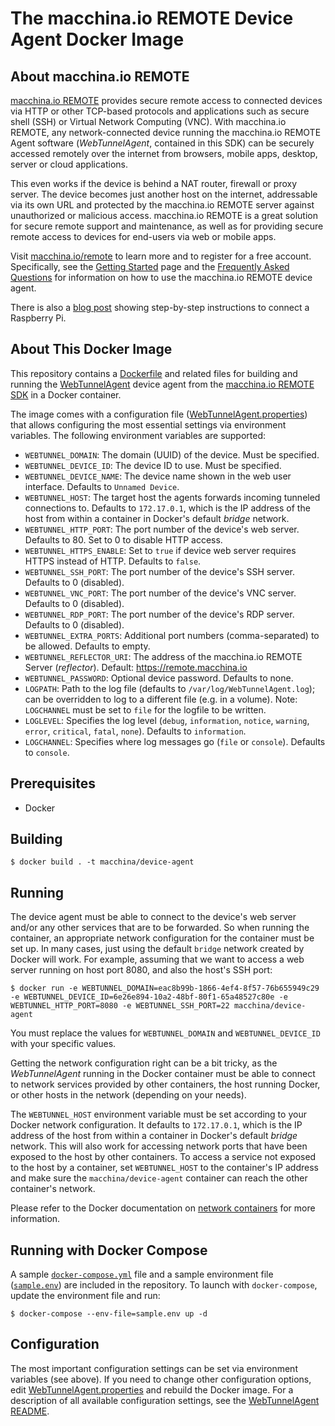 # The macchina.io REMOTE Device Agent Docker Image

## About macchina.io REMOTE

[macchina.io REMOTE](https://macchina.io/remote) provides secure remote access to connected devices
via HTTP or other TCP-based protocols and applications such as secure shell (SSH) or
Virtual Network Computing (VNC). With macchina.io REMOTE, any network-connected device
running the macchina.io REMOTE Agent software (*WebTunnelAgent*, contained in this SDK)
can be securely accessed remotely over the internet from browsers, mobile apps, desktop,
server or cloud applications.

This even works if the device is behind a NAT router, firewall or proxy server.
The device becomes just another host on the internet, addressable via its own URL and
protected by the macchina.io REMOTE server against unauthorized or malicious access.
macchina.io REMOTE is a great solution for secure remote support and maintenance,
as well as for providing secure remote access to devices for end-users via web or
mobile apps.

Visit [macchina.io/remote](https://macchina.io/remote) to learn more and to register for a free account.
Specifically, see the [Getting Started](https://macchina.io/remote_signup.html) page and the
[Frequently Asked Questions](https://macchina.io/remote_faq.html) for
information on how to use the macchina.io REMOTE device agent.

There is also a [blog post](https://macchina.io/blog/?p=257) showing step-by-step instructions to connect a Raspberry Pi.

## About This Docker Image

This repository contains a [Dockerfile](Dockerfile) and related files for building and running
the [WebTunnelAgent](https://github.com/my-devices/sdk/blob/master/WebTunnel/WebTunnelAgent/README.md)
device agent from the
[macchina.io REMOTE SDK](https://github.com/my-devices/sdk) in a Docker container.

The image comes with a configuration file ([WebTunnelAgent.properties](WebTunnelAgent.properties)) that allows
configuring the most essential settings via environment variables.
The following environment variables are supported:

  - `WEBTUNNEL_DOMAIN`: The domain (UUID) of the device. Must be specified.
  - `WEBTUNNEL_DEVICE_ID`: The device ID to use. Must be specified.
  - `WEBTUNNEL_DEVICE_NAME`: The device name shown in the web user interface. Defaults to `Unnamed Device`.
  - `WEBTUNNEL_HOST`: The target host the agents forwards incoming tunneled connections to. Defaults to `172.17.0.1`, which
    is the IP address of the host from within a container in Docker's default *bridge* network.
  - `WEBTUNNEL_HTTP_PORT`: The port number of the device's web server. Defaults to 80. Set to 0 to disable HTTP access.
  - `WEBTUNNEL_HTTPS_ENABLE`: Set to `true` if device web server requires HTTPS instead of HTTP. Defaults to `false`.
  - `WEBTUNNEL_SSH_PORT`: The port number of the device's SSH server. Defaults to 0 (disabled).
  - `WEBTUNNEL_VNC_PORT`: The port number of the device's VNC server. Defaults to 0 (disabled).
  - `WEBTUNNEL_RDP_PORT`: The port number of the device's RDP server. Defaults to 0 (disabled).
  - `WEBTUNNEL_EXTRA_PORTS`: Additional port numbers (comma-separated) to be allowed. Defaults to empty.
  - `WEBTUNNEL_REFLECTOR_URI`: The address of the macchina.io REMOTE Server (*reflector*).
    Default: https://remote.macchina.io
  - `WEBTUNNEL_PASSWORD`: Optional device password. Defaults to none.
  - `LOGPATH`: Path to the log file (defaults to `/var/log/WebTunnelAgent.log`); can be
    overridden to log to a different file (e.g. in a volume). Note: `LOGCHANNEL` must
    be set to `file` for the logfile to be written.
  - `LOGLEVEL`: Specifies the log level (`debug`, `information`, `notice`, `warning`,
    `error`, `critical`, `fatal`, `none`). Defaults to `information`.
  - `LOGCHANNEL`: Specifies where log messages go (`file` or `console`). Defaults to `console`.

## Prerequisites

  - Docker

## Building

```
$ docker build . -t macchina/device-agent
```

## Running

The device agent must be able to connect to the device's web server and/or any other services
that are to be forwarded. So when running the container, an appropriate network configuration
for the container must be set up. In many cases, just using the default `bridge` network
created by Docker will work. For example, assuming that we want to access a web server
running on host port 8080, and also the host's SSH port:

```
$ docker run -e WEBTUNNEL_DOMAIN=eac8b99b-1866-4ef4-8f57-76b655949c29 -e WEBTUNNEL_DEVICE_ID=6e26e894-10a2-48bf-80f1-65a48527c80e -e WEBTUNNEL_HTTP_PORT=8080 -e WEBTUNNEL_SSH_PORT=22 macchina/device-agent
```

You must replace the values for `WEBTUNNEL_DOMAIN` and `WEBTUNNEL_DEVICE_ID` with your specific values.

Getting the network configuration right can be a bit tricky, as the *WebTunnelAgent* running in
the Docker container must be able to connect to network services provided by other containers,
the host running Docker, or other hosts in the network (depending on your needs).

The `WEBTUNNEL_HOST` environment variable must be set according to your Docker network configuration.
It defaults to `172.17.0.1`, which is the IP address of the host from within a container in Docker's
default *bridge* network. This will also work for accessing network ports that have been
exposed to the host by other containers. To access a service not exposed to the host by a container,
set `WEBTUNNEL_HOST` to the container's IP address and make sure the `macchina/device-agent`
container can reach the other container's network.

Please refer to the Docker documentation on [network containers](https://docs.docker.com/engine/tutorials/networkingcontainers/)
for more information.

## Running with Docker Compose

A sample [`docker-compose.yml`](docker-compose.yml) file and a sample environment file
([`sample.env`](sample.env)) are included in the repository. To launch with `docker-compose`,
update the environment file and run:

```
$ docker-compose --env-file=sample.env up -d
```


## Configuration

The most important configuration settings can be set via environment variables (see above).
If you need to change other configuration options, edit [WebTunnelAgent.properties](WebTunnelAgent.properties)
and rebuild the Docker image.
For a description of all available configuration settings, see the
[WebTunnelAgent README](https://github.com/my-devices/sdk/blob/master/WebTunnel/WebTunnelAgent/README.md).
